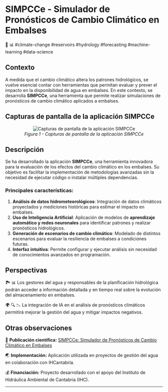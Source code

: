 # SIMPCCe - Simulador de Pronósticos de Cambio Climático en Embalses
🌊 📊 #climate-change #reservoirs #hydrology #forecasting #machine-learning #data-science

## Contexto

A medida que el cambio climático altera los patrones hidrológicos, se vuelve esencial contar con herramientas que permitan evaluar y prever el impacto en la disponibilidad de agua en embalses. En este contexto, se desarrolla **SIMPCCe**, una herramienta que permite realizar simulaciones de pronósticos de cambio climático aplicados a embalses.

## Capturas de pantalla de la aplicación SIMPCCe

<figure align="center">
   <img src="./_static/images/SIMPCCe.png" alt="Capturas de pantalla de la aplicación SIMPCCe" />
   <figcaption><i>Figura 1 - Capturas de pantalla de la aplicación SIMPCCe</i></figcaption>
</figure>

## Descripción

Se ha desarrollado la aplicación **SIMPCCe**, una herramienta innovadora para la evaluación de los efectos del cambio climático en los embalses. Su objetivo es facilitar la implementación de metodologías avanzadas sin la necesidad de ejecutar código o instalar múltiples dependencias. 

### Principales características:

1. **Análisis de datos hidrometeorológicos**: Integración de datos climáticos proyectados y mediciones históricas para estimar el impacto en embalses.
2. **Uso de Inteligencia Artificial**: Aplicación de modelos de **aprendizaje automático y redes neuronales** para identificar patrones y realizar pronósticos hidrológicos.
3. **Generación de escenarios de cambio climático**: Modelado de distintos escenarios para evaluar la resiliencia de embalses a condiciones futuras.
4. **Interfaz intuitiva**: Permite configurar y ejecutar análisis sin necesidad de conocimientos avanzados en programación.

## Perspectivas

🏞️ 📊 Los gestores del agua y responsables de la planificación hidrológica podrán acceder a información detallada y en tiempo real sobre la evolución del almacenamiento en embalses.

🌍 🔍 📉 La integración de IA en el análisis de pronósticos climáticos permitirá mejorar la gestión del agua y mitigar impactos negativos.

## Otras observaciones

📄 **Publicación científica:** [SIMPCCe: Simulador de Pronósticos de Cambio Climático en Embalses](https://zenodo.org/record/11103323)

🌏 **Implementación:** Aplicación utilizada en proyectos de gestión del agua en colaboración con IHCantabria.

💰 **Financiación:** Proyecto desarrollado con el apoyo del Instituto de Hidráulica Ambiental de Cantabria (IHC).

---

